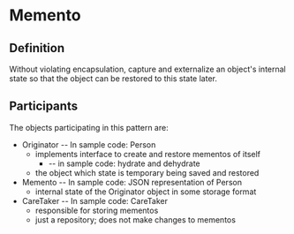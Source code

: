 # Memento
## Definition
Without violating encapsulation, capture and externalize an object's internal state so that the object can be restored 
to this state later.

## Participants
The objects participating in this pattern are:

- Originator -- In sample code: Person
    - implements interface to create and restore mementos of itself 
        - -- in sample code: hydrate and dehydrate
    - the object which state is temporary being saved and restored
- Memento -- In sample code: JSON representation of Person
    - internal state of the Originator object in some storage format
- CareTaker -- In sample code: CareTaker
    - responsible for storing mementos
    - just a repository; does not make changes to mementos